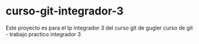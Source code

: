 # curso-git-integrador-3
Este proyecto es para el tp integrador 3 del curso git de gugler
curso de git - trabajo practico integrador 3
